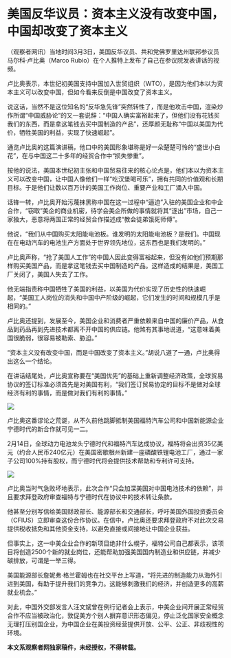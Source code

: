 # 美国反华议员：资本主义没有改变中国，中国却改变了资本主义

（观察者网讯）当地时间3月3日，美国反华议员、共和党佛罗里达州联邦参议员马尔科·卢比奥（Marco
Rubio）在个人推特上发布了自己在参议院发表讲话的视频。

卢比奥表示，本世纪初美国支持中国加入世贸组织（WTO），是因为他们本以为资本主义可以改变中国，但如今看来反倒是中国改变了资本主义。

说这话，当然不是这位知名的“反华急先锋”突然转性了，而是他攻击中国，渲染炒作所谓“中国威胁论”的又一套说辞：“中国人确实富裕起来了，但他们没有花钱买我们的东西，而是拿这笔钱去买中国制造的产品”，还厚颜无耻称“中国以美国为代价，牺牲美国的利益，实现了快速崛起”。

通览卢比奥的这篇演讲稿，他口中的美国形象堪称是好一朵楚楚可怜的“盛世小白花”，在与中国这二十多年的经贸合作中“损失惨重”。

按他的说法，美国本世纪初主张和中国贸易往来的核心论点是，他们本以为资本主义可以改变中国，让中国人像他们一样“吃汉堡喝可乐”，拥有共同的价值观和长期目标。于是他们让数以百万计的美国工作岗位、重要产业和工厂涌入中国。

话锋一转，卢比奥开始污蔑抹黑称中国在这一过程中“逼迫”入驻的美国企业和中企合作，“窃取”美企的商业机密，待学会美企所做的事情就将其“逐出”市场，自己一家独大，恶意将两国正常的经贸合作描述成“教会徒弟饿死师傅”。

他说，“我们从中国购买太阳能电池板。谁发明的太阳能电池板？是我们。中国现在在电动汽车的电池生产方面处于世界领先地位，这东西也是我们发明的。”

卢比奥声称，“抢了美国人工作”的中国人因此变得富裕起来，但没有如他们预期那样购买美国产品，而是拿这笔钱去买中国制造的产品。这样造成的结果是，美国工厂关闭了，美国人失去了工作。

他无端指责称中国牺牲了美国的利益，以美国为代价实现了历史性的快速崛起，“美国工人岗位的消失和中国中产阶级的崛起，它们发生的时间和规模几乎是相同的。”

卢比奥还提到，发展至今，美国企业和消费者严重依赖来自中国的廉价产品，从食品到药品再到先进技术都离不开中国的供应链。他煞有其事地说道，“这意味着美国很脆弱，很容易被勒索、胁迫。”

“资本主义没有改变中国，而是中国改变了资本主义。”胡说八道了一通，卢比奥得出这么一个结论。

在讲话结尾处，卢比奥宣称要在“美国优先”的基础上重新调整经济政策，全球贸易协议的签订标准必须首先是对美国有利，“我们签订贸易协定的目标不是做对全球经济有利的事情，而是做对我们有利的事情。”

![](https://inews.gtimg.com/newsapp_bt/0/15709501386/1000)

卢比奥这番谬论之荒诞，从不久前他跳脚抵制美国福特汽车公司和中国新能源企业宁德时代的新合作就可见一二。

2月14日，全球动力电池龙头宁德时代和福特汽车达成协议，福特将会出资35亿美元（约合人民币240亿元）在美国密歇根州新建一座磷酸铁锂电池工厂，通过一家子公司100%持有股权，而宁德时代将会提供技术帮助和专利许可支持。

![](https://inews.gtimg.com/newsapp_bt/0/15670642507/1000)

卢比奥当时气急败坏地表示，此次合作“只会加深美国对中国电池技术的依赖”，并且要求拜登政府审查福特与宁德时代在协议中的技术转让条款。

他甚至分别写信给美国财政部长、能源部长和交通部长，呼吁美国外国投资委员会（CFIUS）立即审查这份合作协议。在信中，卢比奥还要求拜登政府不对此次交易提供税收抵免和其他资金支持，以避免直接或间接地让中国企业获益。

但事实上，这一中美企业合作的新项目绝非什么幌子，福特公司自己都表示，该项目将创造2500个新的就业岗位，还能帮助加强美国国内制造业和供应链，并减少碳排放，可谓是一举三得。

美国能源部长詹妮弗·格兰霍姆也在社交平台上写道，“将先进的制造能力从海外引进到美国，有助于提升我们的竞争力。这能够刺激我们的经济，并创造更多的高薪就业机会。”

对此，中国外交部发言人汪文斌曾在例行记者会上表示，中美企业间开展正常经贸合作不应当被政治化，敦促美方个别人摒弃意识形态偏见，停止泛化国家安全概念无理打压别国企业，为中国企业在美投资经营提供开放、公平、公正、非歧视性的环境。

**本文系观察者网独家稿件，未经授权，不得转载。**

